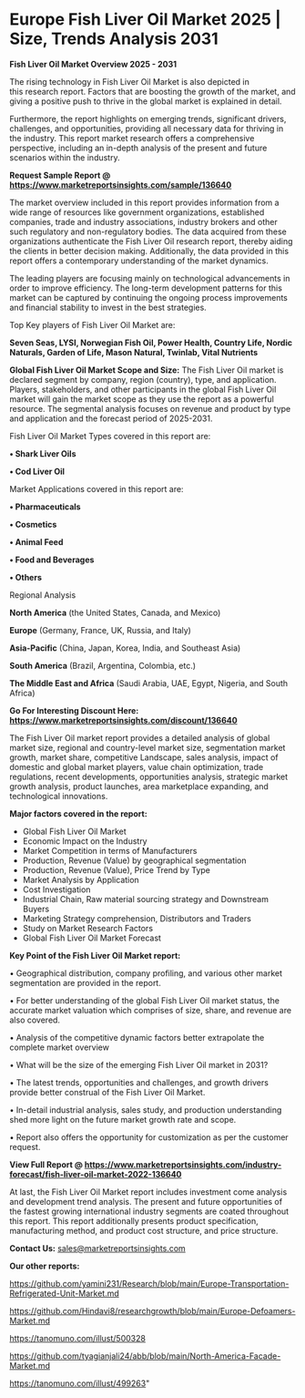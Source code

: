  # Europe Fish Liver Oil Market 2025 | Size, Trends Analysis 2031

<Strong> Fish Liver Oil Market Overview 2025 - 2031</strong>

The rising technology in Fish Liver Oil Market is also depicted in this research report. Factors that are boosting the growth of the market, and giving a positive push to thrive in the global market is explained in detail.

Furthermore, the report highlights on emerging trends, significant drivers, challenges, and opportunities, providing all necessary data for thriving in the industry. This report market research offers a comprehensive perspective, including an in-depth analysis of the present and future scenarios within the industry.

<strong>Request Sample Report @ <a href=https://www.marketreportsinsights.com/sample/136640>https://www.marketreportsinsights.com/sample/136640</a></strong>

The market overview included in this report provides information from a wide range of resources like government organizations, established companies, trade and industry associations, industry brokers and other such regulatory and non-regulatory bodies. The data acquired from these organizations authenticate the Fish Liver Oil research report, thereby aiding the clients in better decision making. Additionally, the data provided in this report offers a contemporary understanding of the market dynamics.

The leading players are focusing mainly on technological advancements in order to improve efficiency. The long-term development patterns for this market can be captured by continuing the ongoing process improvements and financial stability to invest in the best strategies.

Top Key players of Fish Liver Oil Market are:

<strong>Seven Seas, LYSI, Norwegian Fish Oil, Power Health, Country Life, Nordic Naturals, Garden of Life, Mason Natural, Twinlab, Vital Nutrients</strong>

<strong><b>Global Fish Liver Oil Market Scope and Size:</b></strong>
The Fish Liver Oil market is declared segment by company, region (country), type, and application. Players, stakeholders, and other participants in the global Fish Liver Oil market will gain the market scope as they use the report as a powerful resource. The segmental analysis focuses on revenue and product by type and application and the forecast period of 2025-2031.

Fish Liver Oil Market Types covered in this report are:

<strong>• Shark Liver Oils

• Cod Liver Oil</strong>

Market Applications covered in this report are:

<strong>• Pharmaceuticals

• Cosmetics

• Animal Feed

• Food and Beverages

• Others</strong> 

Regional Analysis

<strong>North America</strong> (the United States, Canada, and Mexico)

<strong>Europe</strong> (Germany, France, UK, Russia, and Italy)

<strong>Asia-Pacific</strong> (China, Japan, Korea, India, and Southeast Asia)

<strong>South America</strong> (Brazil, Argentina, Colombia, etc.)

<strong>The Middle East and Africa</strong> (Saudi Arabia, UAE, Egypt, Nigeria, and South Africa)

<strong>Go For Interesting Discount Here: <a href=https://www.marketreportsinsights.com/discount/136640>https://www.marketreportsinsights.com/discount/136640</a></strong>

The Fish Liver Oil market report provides a detailed analysis of global market size, regional and country-level market size, segmentation market growth, market share, competitive Landscape, sales analysis, impact of domestic and global market players, value chain optimization, trade regulations, recent developments, opportunities analysis, strategic market growth analysis, product launches, area marketplace expanding, and technological innovations.

<strong><b>Major factors covered in the report:</b></strong>
<ul>
  <li>Global Fish Liver Oil Market </li>
  <li>Economic Impact on the Industry</li>
  <li>Market Competition in terms of Manufacturers</li>
  <li>Production, Revenue (Value) by geographical segmentation</li>
  <li>Production, Revenue (Value), Price Trend by Type</li>
  <li>Market Analysis by Application</li>
  <li>Cost Investigation</li>
  <li>Industrial Chain, Raw material sourcing strategy and Downstream Buyers</li>
  <li>Marketing Strategy comprehension, Distributors and Traders</li>
  <li>Study on Market Research Factors</li>
  <li>Global Fish Liver Oil Market Forecast</li>
</ul>

<strong><b>Key Point of the Fish Liver Oil Market report:</b></strong>

• Geographical distribution, company profiling, and various other market segmentation are provided in the report.

• For better understanding of the global Fish Liver Oil market status, the accurate market valuation which comprises of size, share, and revenue are also covered.

• Analysis of the competitive dynamic factors better extrapolate the complete market overview

• What will be the size of the emerging Fish Liver Oil market in 2031?

• The latest trends, opportunities and challenges, and growth drivers provide better construal of the Fish Liver Oil Market.

• In-detail industrial analysis, sales study, and production understanding shed more light on the future market growth rate and scope.

• Report also offers the opportunity for customization as per the customer request.

<strong><b>View Full Report @ <a href=https://www.marketreportsinsights.com/industry-forecast/fish-liver-oil-market-2022-136640>https://www.marketreportsinsights.com/industry-forecast/fish-liver-oil-market-2022-136640</a></b></strong>


At last, the Fish Liver Oil Market report includes investment come analysis and development trend analysis. The present and future opportunities of the fastest growing international industry segments are coated throughout this report. This report additionally presents product specification, manufacturing method, and product cost structure, and price structure.

<strong>Contact Us:</strong>
sales@marketreportsinsights.com

<strong>Our other reports:</strong>

<a href=https://github.com/yamini231/Research/blob/main/Europe-Transportation-Refrigerated-Unit-Market.md>https://github.com/yamini231/Research/blob/main/Europe-Transportation-Refrigerated-Unit-Market.md</a>

<a href=https://github.com/Hindavi8/researchgrowth/blob/main/Europe-Defoamers-Market.md>https://github.com/Hindavi8/researchgrowth/blob/main/Europe-Defoamers-Market.md</a>

<a href=https://tanomuno.com/illust/500328>https://tanomuno.com/illust/500328</a>

<a href=https://github.com/tyagianjali24/abb/blob/main/North-America-Facade-Market.md>https://github.com/tyagianjali24/abb/blob/main/North-America-Facade-Market.md</a>

<a href=https://tanomuno.com/illust/499263>https://tanomuno.com/illust/499263</a>"
